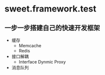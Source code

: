 # sweet.framework.test

## 一步一步搭建自己的快速开发框架

* 缓存
   * Memcache
   * Redis
* 接口解耦
   * Interface Dynmic Proxy
* 消息队列
